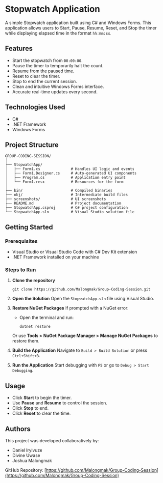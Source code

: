 # Stopwatch Application

A simple Stopwatch application built using C# and Windows Forms. This application allows users to Start, Pause, Resume, Reset, and Stop the timer while displaying elapsed time in the format `hh:mm:ss`.

## Features

* Start the stopwatch from `00:00:00`.
* Pause the timer to temporarily halt the count.
* Resume from the paused time.
* Reset to clear the timer.
* Stop to end the current session.
* Clean and intuitive Windows Forms interface.
* Accurate real-time updates every second.

## Technologies Used

* C#
* .NET Framework
* Windows Forms

## Project Structure

```
GROUP-CODING-SESSION/
│
├── StopwatchApp/             
│   ├── Form1.cs              # Handles UI logic and events
│   ├── Form1.Designer.cs     # Auto-generated UI components
│   ├── Program.cs            # Application entry point
│   └── Form1.resx            # Resources for the form
│
├── bin/                      # Compiled binaries
├── obj/                      # Intermediate build files
├── screenshots/              # UI screenshots
├── README.md                 # Project documentation
├── StopwatchApp.csproj       # C# project configuration
└── StopwatchApp.sln          # Visual Studio solution file
```

## Getting Started

### Prerequisites

* Visual Studio or Visual Studio Code with C# Dev Kit extension
* .NET Framework installed on your machine

### Steps to Run

1. **Clone the repository**

   ```
   git clone https://github.com/Malongmak/Group-Coding-Session.git
   ```

2. **Open the Solution**
   Open the `StopwatchApp.sln` file using Visual Studio.

3. **Restore NuGet Packages**
   If prompted with a NuGet error:

   * Open the terminal and run:

     ```
     dotnet restore
     ```

   Or use **Tools > NuGet Package Manager > Manage NuGet Packages** to restore them.

4. **Build the Application**
   Navigate to `Build > Build Solution` or press `Ctrl+Shift+B`.

5. **Run the Application**
   Start debugging with `F5` or go to `Debug > Start Debugging`.

## Usage

* Click **Start** to begin the timer.
* Use **Pause** and **Resume** to control the session.
* Click **Stop** to end.
* Click **Reset** to clear the time.

## Authors

This project was developed collaboratively by:

* Daniel Iryivuze
* Divine Uwase
* Joshua Malongmak

GitHub Repository: [https://github.com/Malongmak/Group-Coding-Session](https://github.com/Malongmak/Group-Coding-Session)
